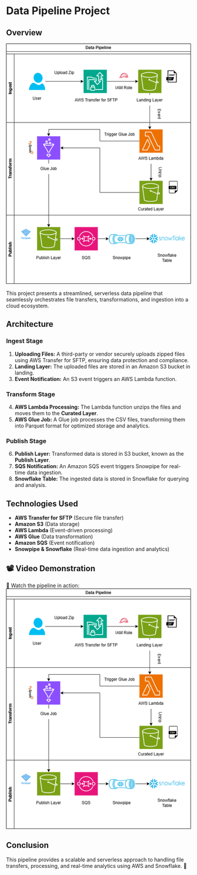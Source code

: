 # Data Pipeline Project

## Overview

![Architecture Diagram](./assets/architecture.png)

This project presents a streamlined, serverless data pipeline that seamlessly orchestrates file transfers, transformations, and ingestion into a cloud ecosystem.

## Architecture

### Ingest Stage

1. **Uploading Files:** A third-party or vendor securely uploads zipped files using AWS Transfer for SFTP, ensuring data protection and compliance.
2. **Landing Layer:** The uploaded files are stored in an Amazon S3 bucket in landing.
3. **Event Notification:** An S3 event triggers an AWS Lambda function.

### Transform Stage

4. **AWS Lambda Processing:** The Lambda function unzips the files and moves them to the **Curated Layer**.
5. **AWS Glue Job:** A Glue job processes the CSV files, transforming them into Parquet format for optimized storage and analytics.

### Publish Stage

6. **Publish Layer:** Transformed data is stored in S3 bucket, known as the **Publish Layer**.
7. **SQS Notification:** An Amazon SQS event triggers Snowpipe for real-time data ingestion.
8. **Snowflake Table:** The ingested data is stored in Snowflake for querying and analysis.

## Technologies Used

- **AWS Transfer for SFTP** (Secure file transfer)
- **Amazon S3** (Data storage)
- **AWS Lambda** (Event-driven processing)
- **AWS Glue** (Data transformation)
- **Amazon SQS** (Event notification)
- **Snowpipe & Snowflake** (Real-time data ingestion and analytics)

## 📽️ Video Demonstration

🎥 Watch the pipeline in action:
[![Watch the Video](./assets/architecture.png)](./assets/demo_video.mp4)


## Conclusion

This pipeline provides a scalable and serverless approach to handling file transfers, processing, and real-time analytics using AWS and Snowflake. 🚀

